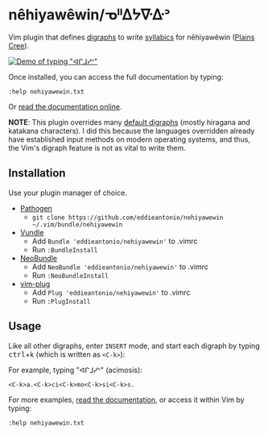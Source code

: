 # nêhiyawêwin/ᓀᐦᐃᔭᐍᐏᐣ

Vim plugin that defines [digraphs][] to write [syllabics][] for
nêhiyawêwin ([Plains Cree][pC]).

[![Demo of typing "ᐊᒋᒧᓯᐢ"](https://i.imgur.com/JO4vd7o.gif)](https://asciinema.org/a/GQefd875LG1i1vzUpZd6UC937?t=7)

Once installed, you can access the full documentation by typing:

    :help nehiyawewin.txt

Or [read the documentation online](./doc/nehiyawewin.txt).

**NOTE**: This plugin overrides many [default digraphs][] (mostly
hiragana and katakana characters). I did this because the languages
overridden already have established input methods on modern operating
systems, and thus, the Vim's digraph feature is not as vital to write
them.

[digraphs]: http://vimdoc.sourceforge.net/htmldoc/digraph.html
[pC]: https://en.wikipedia.org/wiki/Plains_Cree
[syllabics]: https://en.wikipedia.org/wiki/Canadian_Aboriginal_syllabics
[default digraphs]: http://vimdoc.sourceforge.net/htmldoc/digraph.html#digraphs-default


## Installation

Use your plugin manager of choice.

- [Pathogen](https://github.com/tpope/vim-pathogen)
  - `git clone https://github.com/eddieantonio/nehiyawewin ~/.vim/bundle/nehiyawewin`
- [Vundle](https://github.com/VundleVim/Vundle.vim)
  - Add `Bundle 'eddieantonio/nehiyawewin'` to .vimrc
  - Run `:BundleInstall`
- [NeoBundle](https://github.com/Shougo/neobundle.vim)
  - Add `NeoBundle 'eddieantonio/nehiyawewin'` to .vimrc
  - Run `:NeoBundleInstall`
- [vim-plug](https://github.com/junegunn/vim-plug)
  - Add `Plug 'eddieantonio/nehiyawewin'` to .vimrc
  - Run `:PlugInstall`


## Usage

Like all other digraphs, enter `INSERT` mode, and start each digraph by
typing <kbd>ctrl</kbd>+k (which is written as `<C-k>`):

For example, typing "ᐊᒋᒧᓯᐢ" (acimosis):

    <C-k>a.<C-k>ci<C-k>mo<C-k>si<C-k>s.

For more examples, [read the documentation](./doc/nehiyawewin.txt), or
access it within Vim by typing:

    :help nehiyawewin.txt

<!-- Derrived from: https://raw.githubusercontent.com/JarrodCTaylor/vim-plugin-starter-kit/9e044d01c12af5156ac3bbe3494fd874449f6c23/vim_plugin_starter_kit/templates/README.md -->
